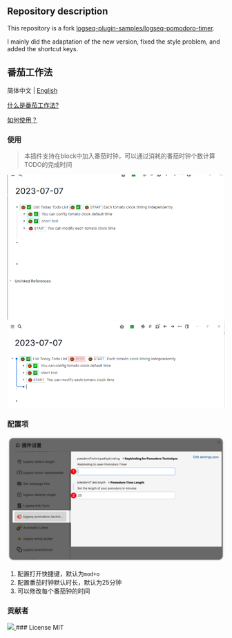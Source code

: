 ## Repository description
This repository is a fork [logseq-plugin-samples/logseq-pomodoro-timer](https://github.com/logseq/logseq-plugin-samples/tree/master/logseq-pomodoro-timer).

I mainly did the adaptation of the new version, fixed the style problem, and added the shortcut keys.
## 番茄工作法 
简体中文 | [English](./README.md)

[什么是番茄工作法?](https://zh.m.wikipedia.org/zh-hans/%E7%95%AA%E8%8C%84%E5%B7%A5%E4%BD%9C%E6%B3%95)

[如何使用？](https://www.zhihu.com/question/20189826)

### 使用
> 本插件支持在block中加入番茄时钟，可以通过消耗的番茄时钟个数计算TODO的完成时间

![demo](./images/demo.gif)
![demo1](./images/demo1.png)

### 配置项
![配置项](./images/option.png)
1. 配置打开快捷键，默认为`mod+o`
2. 配置番茄时钟默认时长，默认为25分钟
3. 可以修改每个番茄钟的时间

### 贡献者

<a href="https://github.com/eryajf/learn-github/graphs/contributors">
  <img src="https://contrib.rocks/image?repo=denvey/logseq-pomodoro-technique" />
</a>
### License
MIT
